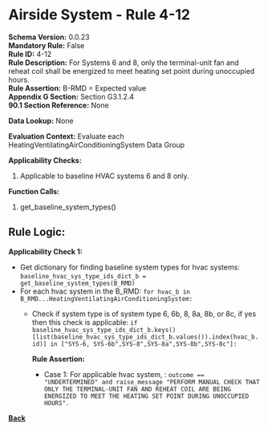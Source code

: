 # Airside System - Rule 4-12
**Schema Version:** 0.0.23  
**Mandatory Rule:** False    
**Rule ID:** 4-12  
**Rule Description:** For Systems 6 and 8, only the terminal-unit fan and reheat coil shall be energized to meet heating set point during unoccupied hours.  
**Rule Assertion:** B-RMD = Expected value   
**Appendix G Section:** Section G3.1.2.4      
**90.1 Section Reference:** None  

**Data Lookup:** None  

**Evaluation Context:** Evaluate each HeatingVentilatingAirConditioningSystem Data Group

**Applicability Checks:** 

1. Applicable to baseline HVAC systems 6 and 8 only. 

**Function Calls:**  

1. get_baseline_system_types()    

## Rule Logic:  
**Applicability Check 1:**  
- Get dictionary for finding baseline system types for hvac systems: `baseline_hvac_sys_type_ids_dict_b = get_baseline_system_types(B_RMD)`
- For each hvac system in the B_RMD: `for hvac_b in B_RMD...HeatingVentilatingAirConditioningSystem:`
    - Check if system type is of system type 6, 6b, 8, 8a, 8b, or 8c, if yes then this check is applicable: `if baseline_hvac_sys_type_ids_dict_b.keys()[list(baseline_hvac_sys_type_ids_dict_b.values()).index(hvac_b.id)] in ["SYS-6, SYS-6b",SYS-8",SYS-8a",SYS-8b",SYS-8c"]:`
        
        **Rule Assertion:**  
        - Case 1: For applicable hvac system, : `outcome == "UNDERTERMINED" and raise_message "PERFORM MANUAL CHECK THAT ONLY THE TERMINAL-UNIT FAN AND REHEAT COIL ARE BEING ENERGIZED TO MEET THE HEATING SET POINT DURING UNOCCUPIED HOURS".`  


**[Back](_toc.md)**
